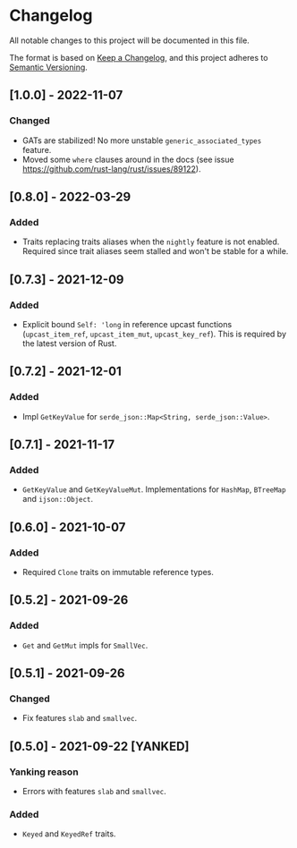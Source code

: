 # Changelog

All notable changes to this project will be documented in this file.

The format is based on [Keep a Changelog](https://keepachangelog.com/en/1.0.0/),
and this project adheres to [Semantic Versioning](https://semver.org/spec/v2.0.0.html).

## [1.0.0] - 2022-11-07
### Changed
- GATs are stabilized! No more unstable `generic_associated_types` feature.
- Moved some `where` clauses around in the docs (see issue <https://github.com/rust-lang/rust/issues/89122>).

## [0.8.0] - 2022-03-29
### Added
- Traits replacing traits aliases when the `nightly` feature is not enabled.
  Required since trait aliases seem stalled and won't be stable for a while.

## [0.7.3] - 2021-12-09
### Added
- Explicit bound `Self: 'long` in reference upcast functions (`upcast_item_ref`, `upcast_item_mut`, `upcast_key_ref`).
  This is required by the latest version of Rust.

## [0.7.2] - 2021-12-01
### Added
- Impl `GetKeyValue` for `serde_json::Map<String, serde_json::Value>`.

## [0.7.1] - 2021-11-17
### Added 
- `GetKeyValue` and `GetKeyValueMut`.
  Implementations for `HashMap`, `BTreeMap` and `ijson::Object`.

## [0.6.0] - 2021-10-07
### Added 
- Required `Clone` traits on immutable reference types.

## [0.5.2] - 2021-09-26
### Added
- `Get` and `GetMut` impls for `SmallVec`.

## [0.5.1] - 2021-09-26
### Changed
- Fix features `slab` and `smallvec`.

## [0.5.0] - 2021-09-22 [YANKED]
### Yanking reason
- Errors with features `slab` and `smallvec`.

### Added 
- `Keyed` and `KeyedRef` traits.